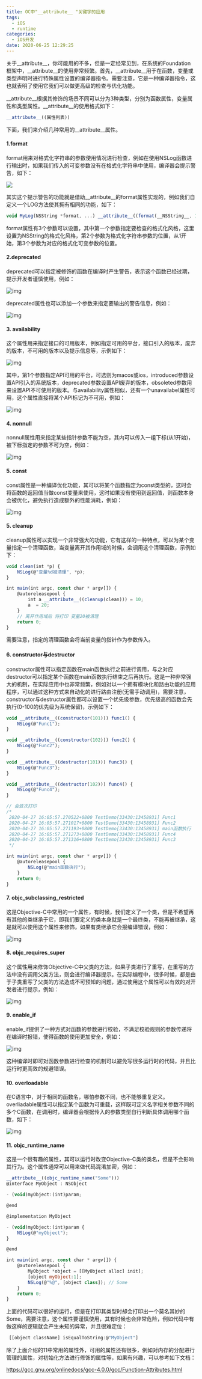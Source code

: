 ```yaml
---
title: OC中"__attribute__ "关键字的应用
tags:
  - iOS
  - runtime
categories:
  - iOS开发
date: 2020-06-25 12:29:25
---
```


关于__attribute__，你可能用的不多，但是一定经常见到，在系统的Foundation框架中，__attribute__的使用非常频繁。首先，__attribute__用于在函数，变量或类型声明时进行特殊属性设置的编译器指令。需要注意，它是一种编译器指令，这也就表明了使用它我们可以做更高级的检查与优化功能。

__attribute__根据其修饰的场景不同可以分为3种类型，分别为函数属性，变量属性和类型属性。__attribute__的使用格式如下：

```javascript
__attribute__((属性列表))
```

 下面，我们来介绍几种常用的__attribute__属性。

<!-- more -->

#### 1.format

   format用来对格式化字符串的参数使用情况进行检查，例如在使用NSLog函数进行输出时，如果我们传入的可变参数没有在格式化字符串中使用，编译器会提示警告，如下：

![](/Users/hexo_images/f8zx6926jg.png)

其实这个提示警告的功能就是借助__attribute__的format属性实现的，例如我们自定义一个LOG方法使其拥有相同的功能，如下：

```javascript
void MyLog(NSString *format, ...) __attribute__((format(__NSString__, 1, 2)));
```

format属性有3个参数可以设置，其中第一个参数指定要检查的格式化风格，这里设置为NSString的格式化风格，第2个参数为格式化字符串参数的位置，从1开始，第3个参数为对应的格式化可变参数的位置。

#### 2.deprecated

   deprecated可以指定被修饰的函数在编译时产生警告，表示这个函数已经过期，提示开发者谨慎使用，例如：

![img](/Users/hexo_images/etnvkeaw97.png)

deprecated属性也可以添加一个参数来指定要输出的警告信息，例如：

![img](/Users/hexo_images/q8y03as0sg.png)

#### 3. availability

   这个属性用来指定接口的可用版本，例如指定可用的平台，接口引入的版本，废弃的版本，不可用的版本以及提示信息等，示例如下：

![img](/Users/hexo_images/1fhcaj6629.png)

其中，第1个参数指定API可用的平台，可选则为macos或ios，introduced参数设置API引入的系统版本，deprecated参数设置API废弃的版本，obsoleted参数用来设置API不可使用的版本。与availability属性相似，还有一个unavailabel属性可用，这个属性直接将某个API标记为不可用，例如：

![img](/Users/hexo_images/8953osd6hl.png)

#### 4. nonnull

   nonnull属性用来指定某些指针参数不能为空，其内可以传入一组下标(从1开始)，被下标指定的参数不可为空，例如：

![img](/Users/hexo_images/vp93vp5zbd.png)

#### 5. const

   const属性是一种编译优化功能，其可以将某个函数指定为const类型的，这时会将函数的返回值当做const变量来使用，这时如果没有使用到返回值，则函数本身会被优化，避免执行造成额外的性能消耗，例如：

![img](/Users/hexo_images/xb83r1n76m.png)

#### 5. cleanup

   cleanup属性可以实现一个非常强大的功能，它有这样的一种特点，可以为某个变量指定一个清理函数，当变量离开其作用域的时候，会调用这个清理函数，示例如下：

```javascript
void clean(int *p) {
    NSLog(@"变量%d被清理", *p);
}

int main(int argc, const char * argv[]) {
    @autoreleasepool {
        int a __attribute__((cleanup(clean))) = 10;
        a  = 20;
    }
    // 离开作用域后 将打印 变量20被清理
    return 0;
}
```

需要注意，指定的清理函数会将当前变量的指针作为参数传入。

#### 6. constructor与destructor

   constructor属性可以指定函数在main函数执行之前进行调用，与之对应destructor可以指定某个函数在main函数执行结束之后再执行。这是一种非常强大的机制，在实际应用中也非常频繁，例如对以一个拥有模块化和路由功能的应用程序，可以通过这种方式来自动化的进行路由注册(无需手动调用)，需要注意，constructor与destructor属性都可以设置一个优先级参数，优先级高的函数会先执行(0-100的优先级为系统保留)，示例如下：

```javascript
void __attribute__((constructor(101))) func1() {
    NSLog(@"Func1");
}

void __attribute__((constructor(102))) func2() {
    NSLog(@"Func2");
}

void __attribute__((destructor(101))) func3() {
    NSLog(@"Func3");
}

void __attribute__((destructor(102))) func4() {
    NSLog(@"Func4");
}

// 会依次打印
/*
 2020-04-27 16:05:57.270522+0800 TestDemo[33430:13458931] Func1
 2020-04-27 16:05:57.271017+0800 TestDemo[33430:13458931] Func2
 2020-04-27 16:05:57.271193+0800 TestDemo[33430:13458931] main函数执行
 2020-04-27 16:05:57.271273+0800 TestDemo[33430:13458931] Func4
 2020-04-27 16:05:57.271316+0800 TestDemo[33430:13458931] Func3
 */

int main(int argc, const char * argv[]) {
    @autoreleasepool {
        NSLog(@"main函数执行");
    }
    return 0;
}
```

#### 7. objc_subclassing_restricted

   这是Objective-C中常用的一个属性，有时候，我们定义了一个类，但是不希望再有其他的类继承于它，即我们要定义的类本身就是一个最终类，不能再被继承，这是就可以使用这个属性来修饰，如果有类继承它会报编译错误，例如：

![img](/Users/hexo_images/wropr69pz3.png)

#### 8. objc_requires_super

   这个属性用来修饰Objective-C中父类的方法，如果子类进行了重写，在重写的方法中没有调用父类方法，则会进行编译器提示。在实际编程中，很多时候，都是由于子类重写了父类的方法造成不可预知的问题，通过使用这个属性可以有效的对开发者进行提示，例如：

![img](/Users/hexo_images/ub68u6s6x2.png)

#### 9. enable_if

   enable_if提供了一种方式对函数的参数进行校验，不满足校验规则的参数传递将在编译时报错，使得函数的使用更加安全，例如：

![img](/Users/hexo_images/o0jp40hmv8.png)

这种编译时即可对函数参数进行检查的机制可以避免写很多运行时的代码，并且比运行时更高效的规避错误。

#### 10. overloadable

   在C语言中，对于相同的函数名，哪怕参数不同，也不能够重复定义。overliadable属性可以指定某个函数为可重载，这样既可定义名字相关参数不同的多个C函数，在调用时，编译器会根据传入的参数类型自行判断具体调用哪个函数，如下：

![img](/Users/hexo_images/fkktp9gnzh.png)

#### 11. objc_runtime_name

   这是一个很有趣的属性，其可以运行时改变Objective-C类的类名，但是不会影响其行为。这个属性通常可以用来做代码混淆加密，例如：

```javascript
__attribute__((objc_runtime_name("Some")))
@interface MyObject : NSObject

- (void)myObject:(int)param;

@end

@implementation MyObject

- (void)myObject:(int)param {
    NSLog(@"myObject");
}

@end

int main(int argc, const char * argv[]) {
    @autoreleasepool {
        MyObject *object = [[MyObject alloc] init];
        [object myObject:1];
        NSLog(@"%@", [object class]); // Some
    }
    return 0;
}
```

上面的代码可以很好的运行，但是在打印其类型时却会打印出一个莫名其妙的Some，需要注意，这个属性要谨慎使用，其有时候也会非常危险，例如代码中有做这样的逻辑就会产生未知的异常，并且很难定位：

```javascript
 [[object className] isEqualToString:@"MyObject"]
```

除了上面介绍的11中常用的属性外，可用的属性还有很多，例如对内存的分配进行管理的属性，对初始化方法进行修饰的属性等，如果有兴趣，可以参考如下文档：

https://gcc.gnu.org/onlinedocs/gcc-4.0.0/gcc/Function-Attributes.html